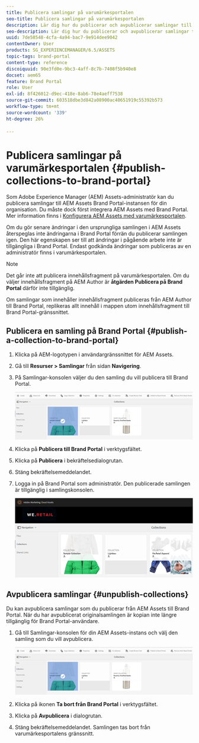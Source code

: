 ```yaml
---
title: Publicera samlingar på varumärkesportalen
seo-title: Publicera samlingar på varumärkesportalen
description: Lär dig hur du publicerar och avpublicerar samlingar till Brand Portal.
seo-description: Lär dig hur du publicerar och avpublicerar samlingar till Brand Portal.
uuid: 7de58548-4cfa-4a94-bac7-9e914dee9042
contentOwner: User
products: SG_EXPERIENCEMANAGER/6.5/ASSETS
topic-tags: brand-portal
content-type: reference
discoiquuid: 90e3fd0e-9bc3-4aff-8c7b-7408f5b940e8
docset: aem65
feature: Brand Portal
role: User
exl-id: 8f426012-d9ec-418e-8ab6-78e4aeff7538
source-git-commit: 603518dbe3d842a08900ac40651919c55392b573
workflow-type: tm+mt
source-wordcount: '339'
ht-degree: 26%

---
```


# Publicera samlingar på varumärkesportalen {#publish-collections-to-brand-portal}

Som Adobe Experience Manager (AEM) Assets-administratör kan du publicera samlingar till AEM Assets Brand Portal-instansen för din organisation. Du måste dock först integrera AEM Assets med Brand Portal. Mer information finns i [Konfigurera AEM Assets med varumärkesportalen](/help/assets/configure-aem-assets-with-brand-portal.md).

Om du gör senare ändringar i den ursprungliga samlingen i AEM Assets återspeglas inte ändringarna i Brand Portal förrän du publicerar samlingen igen. Den här egenskapen ser till att ändringar i pågående arbete inte är tillgängliga i Brand Portal. Endast godkända ändringar som publiceras av en administratör finns i varumärkesportalen.

>[!NOTE]
>
>Det går inte att publicera innehållsfragment på varumärkesportalen. Om du väljer innehållsfragment på AEM Author är **åtgärden Publicera på Brand Portal** därför inte tillgänglig.
>
>Om samlingar som innehåller innehållsfragment publiceras från AEM Author till Brand Portal, replikeras allt innehåll i mappen utom innehållsfragment till Brand Portal-gränssnittet.

## Publicera en samling på Brand Portal {#publish-a-collection-to-brand-portal}

1. Klicka på AEM-logotypen i användargränssnittet för AEM Assets.
1. Gå till **Resurser > Samlingar** från sidan **Navigering**.
1. På Samlingar-konsolen väljer du den samling du vill publicera till Brand Portal.

   ![select_collection](assets/select_collection.png)

1. Klicka på **Publicera till Brand Portal** i verktygsfältet.
1. Klicka på **Publicera** i bekräftelsedialogrutan.
1. Stäng bekräftelsemeddelandet.
1. Logga in på Brand Portal som administratör. Den publicerade samlingen är tillgänglig i samlingskonsolen.

   ![published collection](assets/published_collection.png)

## Avpublicera samlingar {#unpublish-collections}

Du kan avpublicera samlingar som du publicerar från AEM Assets till Brand Portal. När du har avpublicerat originalsamlingen är kopian inte längre tillgänglig för Brand Portal-användare.

1. Gå till Samlingar-konsolen för din AEM Assets-instans och välj den samling som du vill avpublicera.

   ![select_collection-1](assets/select_collection-1.png)

1. Klicka på ikonen **Ta bort från Brand Portal** i verktygsfältet.
1. Klicka på **Avpublicera** i dialogrutan.
1. Stäng bekräftelsemeddelandet. Samlingen tas bort från varumärkesportalens gränssnitt.
